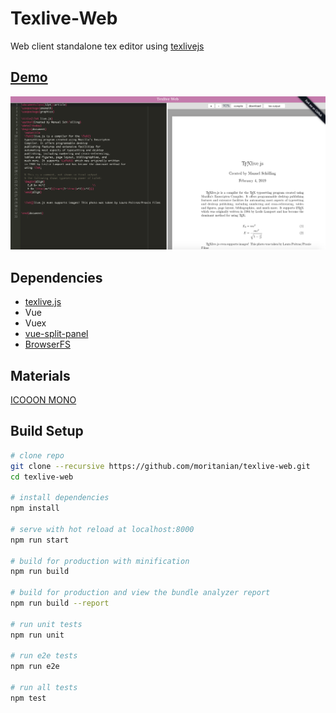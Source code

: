 # Texlive-Web
Web client standalone tex editor using [texlivejs](http://manuels.github.io/texlive.js/) 


## [Demo](https://texlive-web.tk/)
<img src="./sample.png"/>

## Dependencies
- [texlive.js](http://manuels.github.io/texlive.js/)
- Vue
- Vuex
- [vue-split-panel](https://github.com/bajaniyarohit/vue-split-panel)
- [BrowserFS](https://github.com/jvilk/BrowserFS)


## Materials
[ICOOON MONO](http://icooon-mono.com/)

## Build Setup

``` bash
# clone repo
git clone --recursive https://github.com/moritanian/texlive-web.git
cd texlive-web

# install dependencies
npm install

# serve with hot reload at localhost:8000
npm run start

# build for production with minification
npm run build

# build for production and view the bundle analyzer report
npm run build --report

# run unit tests
npm run unit

# run e2e tests
npm run e2e

# run all tests
npm test
```
